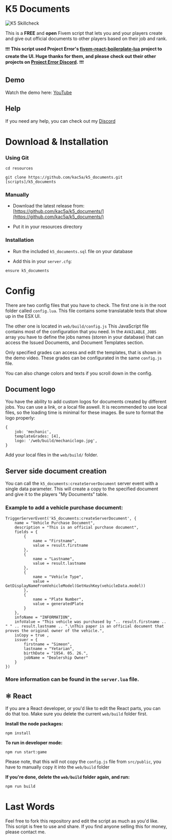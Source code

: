# K5 Documents

![K5 Skillcheck](https://i.imgur.com/VHvyfqD.png)

This is a **FREE** and **open** Fivem script that lets you and your players create and give out official documents to other players based on their job and rank.

❗❗❗
**This script used Project Error's [fivem-react-boilerplate-lua](https://github.com/project-error/fivem-react-boilerplate-lua) project to create the UI.
Huge thanks for them, and please check out their other projects on [Project Error Discord](https://discord.com/invite/HYwBjTbAY5).**
❗❗❗

## Demo

Watch the demo here: [YouTube](https://www.youtube.com/watch?v=cRgh2nqzROI)

## Help

If you need any help, you can check out my [Discord](https://discord.com/invite/WmANgpdrgZ)

# Download & Installation

### Using Git

```
cd resources

git clone https://github.com/kac5a/k5_documents.git [scripts]/k5_documents
```

### Manually

- Download the latest release from: [https://github.com/kac5a/k5_documents/](https://github.com/kac5a/k5_documents/)

- Put it in your resources directory

### Installation

- Run the included `k5_documents.sql` file on your database

- Add this in your `server.cfg`:

```
ensure k5_documents
```

# Config

There are two config files that you have to check. The first one is in the root folder called `config.lua`. This file contains some translatable texts that show up in the ESX UI.

The other one is located in `web/build/config.js` This JavaScript file contains most of the configuration that you need. In the `AVAILABLE_JOBS` array you have to define the jobs names (storen in your database) that can access the Issued Documents, and Document Templates section.

Only specified grades can access and edit the templates, that is shown in the demo video. These grades can be configurated in the same `config.js` file.

You can also change colors and texts if you scroll down in the config.

## Document logo

You have the ability to add custom logos for documents created by different jobs. You can use a link, or a local file aswell. It is recommended to use local files, so the loading time is minimal for these images. Be sure to format the logo properly:

    {
        job: 'mechanic',
        templateGrades: [4],
        logo: '/web/build/mechaniclogo.jpg',
    }
 
Add your local files in the `web/build/` folder.

## Server side document creation

You can call the `k5_documents:createServerDocument` server event with a single data parameter. This will create a copy to the specified document and give it to the players "My Documents" table.

### Example to add a vehicle purchase document:

    TriggerServerEvent('k5_documents:createServerDocument', {
        name = "Vehicle Purchase Document",
        description = "This is an official purchase document",
        fields = {
            {
                name = "Firstname",
                value = result.firstname
            },
            {
                name = "Lastname",
                value = result.lastname
            },
            {
                name = "Vehicle Type",
                value = GetDisplayNameFromVehicleModel(GetHashKey(vehicleData.model))
            },
            {
                name = "Plate Number",
                value = generatedPlate
            }
        },
        infoName = "INFORMATION",
        infoValue = "This vehicle was purchased by ".. result.firstname .. " " .. result.lastname .. ".\nThis paper is an official document that proves the original owner of the vehicle.",
        isCopy = true ,
        issuer = {
            firstname = "Simeon",
            lastname = "Yetarian",
            birthDate = "1954. 05. 26.",
            jobName = "Dealership Owner"
        }
    })

### More information can be found in the `server.lua` file.

## ⚛ React

If you are a React developer, or you'd like to edit the React parts, you can do that too.
Make sure you delete the current `web/build` folder first.

**Install the node packages:**

    npm install

**To run in developer mode:**

    npm run start:game

Please note, that this will not copy the `config.js` file from `src/public`, you have to manually copy it into the `web/build` folder

**If you're done, delete the `web/build` folder again, and run:**

    npm run build

# Last Words

Feel free to fork this repository and edit the script as much as you'd like. This script is free to use and share. If you find anyone selling this for money, please contact me.
